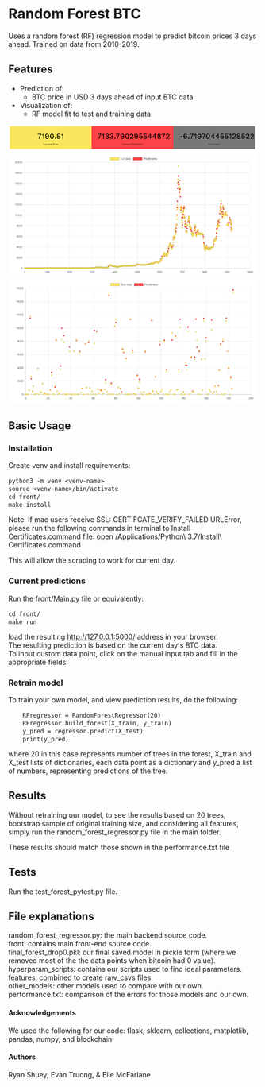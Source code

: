 # Random Forest BTC
Uses a random forest (RF) regression model to predict bitcoin prices 3 days ahead.
Trained on data from 2010-2019.
## Features
* Prediction of:
  * BTC price in USD 3 days ahead of input BTC data
* Visualization of:
  * RF model fit to test and training data
  
![Alt_text](screenshots/pred_today.png)
![Alt_text](screenshots/rfmodel.png)
![Alt_text](screenshots/btcpredictions.png)

## Basic Usage
### Installation
Create venv and install requirements:
```
python3 -m venv <venv-name>
source <venv-name>/bin/activate
cd front/
make install
```

Note: If mac users receive SSL: CERTIFCATE_VERIFY_FAILED URLError, please run the following commands
in terminal to Install Certificates.command file:
open /Applications/Python\ 3.7/Install\ Certificates.command

This will allow the scraping to work for current day.

### Current predictions
Run the front/Main.py file or equivalently:
```
cd front/
make run
```
load the resulting http://127.0.0.1:5000/ address in your browser.  
The resulting prediction is based on the current day's BTC data.  
To input custom data point, click on the manual input tab and fill in the appropriate fields.  

### Retrain model
To train your own model, and view prediction results, do the following:
```
    RFregressor = RandomForestRegressor(20)
    RFregressor.build_forest(X_train, y_train)
    y_pred = regressor.predict(X_test)
    print(y_pred)
```
where 20 in this case represents number of trees in the forest, X_train and X_test lists of dictionaries, each data point as a dictionary
and y_pred a list of numbers, representing predictions of the tree.

## Results
Without retraining our model, to see the results based on 20 trees, bootstrap sample of original
training size, and considering all features, simply run the random_forest_regressor.py file in the main folder.

These results should match those shown in the performance.txt file
## Tests
Run the test_forest_pytest.py file.

## File explanations
random_forest_regressor.py: the main backend source code.  
front: contains main front-end source code.   
final_forest_drop0.pkl: our final saved model in pickle form
(where we removed most of the the data points when bitcoin had 0 value).  
hyperparam_scripts: contains
our scripts used to find ideal parameters.  
features: combined to create raw_csvs files.  
other_models: other models used to compare with our own.  
performance.txt: comparison of the errors for those models and our own.  

#### Acknowledgements
We used the following for our code:
flask, sklearn, collections, matplotlib, pandas, numpy, and blockchain

#### Authors
Ryan Shuey, Evan Truong, & Elle McFarlane

